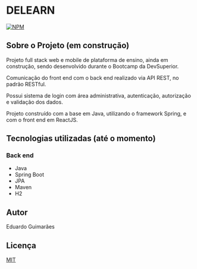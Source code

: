 # DELEARN
[![NPM](https://img.shields.io/npm/l/react)](https://github.com/Eduguimar/DELearn/blob/master/LICENSE) 


## Sobre o Projeto (em construção)

Projeto full stack web e mobile de plataforma de ensino, ainda em construção, sendo desenvolvido durante o Bootcamp da DevSuperior.

Comunicação do front end com o back end realizado via API REST, no padrão RESTful.

Possui sistema de login com área administrativa, autenticação, autorização e validação dos dados.

Projeto construído com a base em Java, utilizando o framework Spring, e com o front end em ReactJS.


## Tecnologias utilizadas (até o momento)
### Back end
- Java
- Spring Boot
- JPA
- Maven
- H2

## Autor
Eduardo Guimarães

## Licença
[MIT](https://github.com/Eduguimar/DELearn/blob/master/LICENSE)
